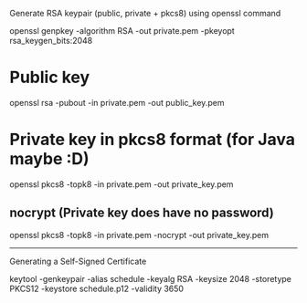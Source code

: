 Generate RSA keypair (public, private + pkcs8) using openssl command

openssl genpkey -algorithm RSA -out private.pem -pkeyopt rsa_keygen_bits:2048

# Public key

openssl rsa -pubout -in private.pem -out public_key.pem

# Private key in pkcs8 format (for Java maybe :D)

openssl pkcs8 -topk8 -in private.pem -out private_key.pem

## nocrypt (Private key does have no password)

openssl pkcs8 -topk8 -in private.pem -nocrypt -out private_key.pem

---

Generating a Self-Signed Certificate

keytool -genkeypair -alias schedule -keyalg RSA -keysize 2048 -storetype PKCS12 -keystore schedule.p12 -validity 3650